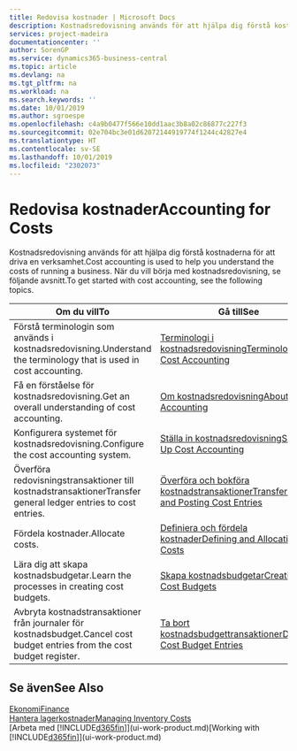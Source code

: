 ```yaml
---
title: Redovisa kostnader | Microsoft Docs
description: Kostnadsredovisning används för att hjälpa dig förstå kostnaderna för att driva en verksamhet. När du vill börja med kostnadsredovisning, se följande avsnitt.
services: project-madeira
documentationcenter: ''
author: SorenGP
ms.service: dynamics365-business-central
ms.topic: article
ms.devlang: na
ms.tgt_pltfrm: na
ms.workload: na
ms.search.keywords: ''
ms.date: 10/01/2019
ms.author: sgroespe
ms.openlocfilehash: c4a9b0477f566e10dd1aac3b8a02c86877c227f3
ms.sourcegitcommit: 02e704bc3e01d62072144919774f1244c42827e4
ms.translationtype: HT
ms.contentlocale: sv-SE
ms.lasthandoff: 10/01/2019
ms.locfileid: "2302073"
---
```

# <a name="accounting-for-costs"></a><span data-ttu-id="d51fc-104">Redovisa kostnader</span><span class="sxs-lookup"><span data-stu-id="d51fc-104">Accounting for Costs</span></span>
<span data-ttu-id="d51fc-105">Kostnadsredovisning används för att hjälpa dig förstå kostnaderna för att driva en verksamhet.</span><span class="sxs-lookup"><span data-stu-id="d51fc-105">Cost accounting is used to help you understand the costs of running a business.</span></span> <span data-ttu-id="d51fc-106">När du vill börja med kostnadsredovisning, se följande avsnitt.</span><span class="sxs-lookup"><span data-stu-id="d51fc-106">To get started with cost accounting, see the following topics.</span></span>  

|<span data-ttu-id="d51fc-107">Om du vill</span><span class="sxs-lookup"><span data-stu-id="d51fc-107">To</span></span>|<span data-ttu-id="d51fc-108">Gå till</span><span class="sxs-lookup"><span data-stu-id="d51fc-108">See</span></span>|  
|--------|---------|  
|<span data-ttu-id="d51fc-109">Förstå terminologin som används i kostnadsredovisning.</span><span class="sxs-lookup"><span data-stu-id="d51fc-109">Understand the terminology that is used in cost accounting.</span></span>|[<span data-ttu-id="d51fc-110">Terminologi i kostnadsredovisning</span><span class="sxs-lookup"><span data-stu-id="d51fc-110">Terminology in Cost Accounting</span></span>](finance-terminology-in-cost-accounting.md)|  
|<span data-ttu-id="d51fc-111">Få en förståelse för kostnadsredovisning.</span><span class="sxs-lookup"><span data-stu-id="d51fc-111">Get an overall understanding of cost accounting.</span></span>|[<span data-ttu-id="d51fc-112">Om kostnadsredovisning</span><span class="sxs-lookup"><span data-stu-id="d51fc-112">About Cost Accounting</span></span>](finance-about-cost-accounting.md)|  
|<span data-ttu-id="d51fc-113">Konfigurera systemet för kostnadsredovisning.</span><span class="sxs-lookup"><span data-stu-id="d51fc-113">Configure the cost accounting system.</span></span>|[<span data-ttu-id="d51fc-114">Ställa in kostnadsredovisning</span><span class="sxs-lookup"><span data-stu-id="d51fc-114">Setting Up Cost Accounting</span></span>](finance-set-up-cost-accounting.md)|  
|<span data-ttu-id="d51fc-115">Överföra redovisningstransaktioner till kostnadstransaktioner</span><span class="sxs-lookup"><span data-stu-id="d51fc-115">Transfer general ledger entries to cost entries.</span></span>|[<span data-ttu-id="d51fc-116">Överföra och bokföra kostnadstransaktioner</span><span class="sxs-lookup"><span data-stu-id="d51fc-116">Transferring and Posting Cost Entries</span></span>](finance-transfer-and-post-cost-entries.md)|  
|<span data-ttu-id="d51fc-117">Fördela kostnader.</span><span class="sxs-lookup"><span data-stu-id="d51fc-117">Allocate costs.</span></span>|[<span data-ttu-id="d51fc-118">Definiera och fördela kostnader</span><span class="sxs-lookup"><span data-stu-id="d51fc-118">Defining and Allocating Costs</span></span>](finance-define-and-allocate-costs.md)|  
|<span data-ttu-id="d51fc-119">Lära dig att skapa kostnadsbudgetar.</span><span class="sxs-lookup"><span data-stu-id="d51fc-119">Learn the processes in creating cost budgets.</span></span>|[<span data-ttu-id="d51fc-120">Skapa kostnadsbudgetar</span><span class="sxs-lookup"><span data-stu-id="d51fc-120">Creating Cost Budgets</span></span>](finance-create-cost-budgets.md)|
|<span data-ttu-id="d51fc-121">Avbryta kostnadstransaktioner från journaler för kostnadsbudget.</span><span class="sxs-lookup"><span data-stu-id="d51fc-121">Cancel cost budget entries from the cost budget register.</span></span>|[<span data-ttu-id="d51fc-122">Ta bort kostnadsbudgettransaktioner</span><span class="sxs-lookup"><span data-stu-id="d51fc-122">Deleting Cost Budget Entries</span></span>](finance-how-to-delete-cost-budget-entries.md)| 


## <a name="see-also"></a><span data-ttu-id="d51fc-123">Se även</span><span class="sxs-lookup"><span data-stu-id="d51fc-123">See Also</span></span>  
[<span data-ttu-id="d51fc-124">Ekonomi</span><span class="sxs-lookup"><span data-stu-id="d51fc-124">Finance</span></span>](finance.md)  
[<span data-ttu-id="d51fc-125">Hantera lagerkostnader</span><span class="sxs-lookup"><span data-stu-id="d51fc-125">Managing Inventory Costs</span></span>](finance-manage-inventory-costs.md)  
<span data-ttu-id="d51fc-126">[Arbeta med [!INCLUDE[d365fin](includes/d365fin_md.md)]](ui-work-product.md)</span><span class="sxs-lookup"><span data-stu-id="d51fc-126">[Working with [!INCLUDE[d365fin](includes/d365fin_md.md)]](ui-work-product.md)</span></span>
